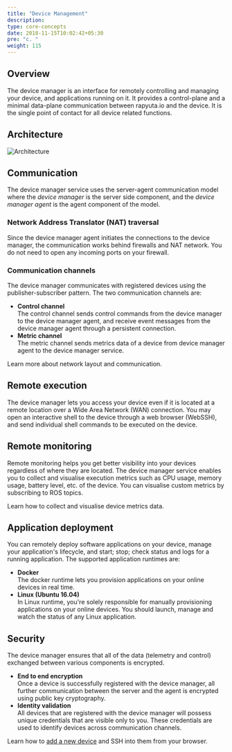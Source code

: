 ```yaml
---
title: "Device Management"
description:
type: core-concepts
date: 2018-11-15T10:02:42+05:30
pre: "c. "
weight: 115
---
```

## Overview
The device manager is an interface for remotely controlling and managing your
device, and applications running on it. It provides a control-plane and a minimal
data-plane communication between rapyuta.io and the device. It is the single
point of contact for all device related functions.

## Architecture
![Architecture](/images/core-concepts/device-management/architecture.png?classes=border)

## Communication
The device manager service uses the server-agent communication model where the
_device manager_ is the server side component, and the _device manager agent_ is
the agent component of the model.

### Network Address Translator (NAT) traversal
Since the device manager agent initiates the connections to the device manager,
the communication works behind firewalls and NAT network. You do not need to
open any incoming ports on your firewall.

### Communication channels
The device manager communicates with registered devices using the
publisher-subscriber pattern. The two communication channels are:

* **Control channel**    
  The control channel sends control commands from the device manager to the
  device manager agent, and receive event messages from the device manager agent
  through a persistent connection.
* **Metric channel**    
  The metric channel sends metrics data of a device from device manager agent
  to the device manager service.

Learn more about network layout and communication.

## Remote execution
The device manager lets you access your device even if it is located at a
remote location over a Wide Area Network (WAN) connection. You may open an
interactive shell to the device through a web browser (WebSSH), and send
individual shell commands to be executed on the device.

## Remote monitoring
Remote monitoring helps you get better visibility into your devices regardless
of where they are located. The device manager service enables you to collect and
visualise execution metrics such as CPU usage, memory usage, battery level, etc.
of the device. You can visualise custom metrics by subscribing to ROS topics.

Learn how to collect and visualise device metrics data.

## Application deployment
You can remotely deploy software applications on your device, manage your
application's lifecycle, and start; stop; check status and logs for a running
application. The supported application runtimes are:

* **Docker**    
  The docker runtime lets you provision applications on your online devices in
  real time.
* **Linux (Ubuntu 16.04)**    
  In Linux runtime, you're solely responsible for manually provisioning
  applications on your online devices. You should launch, manage and watch the
  status of any Linux application.

## Security
The device manager ensures that all of the data (telemetry and control)
exchanged between various components is encrypted.

* **End to end encryption**    
  Once a device is successfully registered with the device manager, all further
  communication between the server and the agent is encrypted using public key
  cryptography.
* **Identity validation**    
  All devices that are registered with the device manager will possess unique
  credentials that are visible only to you. These credentials are used to
  identify devices across communication channels.

Learn how to [add a new device](/getting-started/add-new-device) and SSH into
them from your browser.
